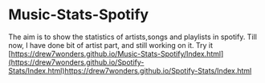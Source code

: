 # Music-Stats-Spotify
The aim is to show the statistics of artists,songs and playlists in spotify.
Till now, I have done bit of artist part, and still working on it.
Try it [https://drew7wonders.github.io/Music-Stats-Spotify/Index.html](https://drew7wonders.github.io/Spotify-Stats/Index.html)https://drew7wonders.github.io/Spotify-Stats/Index.html
